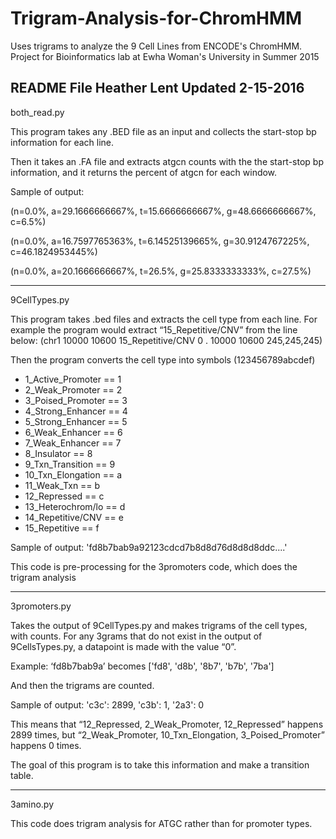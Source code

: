 # Trigram-Analysis-for-ChromHMM
Uses trigrams to analyze the 9 Cell Lines from ENCODE's ChromHMM. Project for Bioinformatics lab at Ewha Woman's University in Summer 2015

README File
Heather Lent
Updated 2-15-2016
----------------------------

both_read.py

This program takes any .BED file as an input and collects the start-stop bp information for each line.


Then it takes an .FA file and extracts atgcn counts with the the start-stop bp information, and it returns the percent of atgcn for each window.

Sample of output:

(n=0.0%, a=29.1666666667%, t=15.6666666667%, g=48.6666666667%, c=6.5%)

(n=0.0%, a=16.7597765363%, t=6.14525139665%, g=30.9124767225%, c=46.1824953445%)

(n=0.0%, a=20.1666666667%, t=26.5%, g=25.8333333333%, c=27.5%)


-------------------------------------------

9CellTypes.py


This program takes .bed files and extracts the cell type from each line. 
For example the program would extract “15_Repetitive/CNV” from the line below:
(chr1	10000	10600	15_Repetitive/CNV	0	.	10000	10600	245,245,245)

Then the program converts the cell type into symbols (123456789abcdef)

- 1_Active_Promoter == 1
- 2_Weak_Promoter == 2
- 3_Poised_Promoter == 3
- 4_Strong_Enhancer == 4
- 5_Strong_Enhancer == 5
- 6_Weak_Enhancer == 6
- 7_Weak_Enhancer == 7
- 8_Insulator == 8
- 9_Txn_Transition == 9
- 10_Txn_Elongation == a
- 11_Weak_Txn == b
- 12_Repressed == c
- 13_Heterochrom/lo == d
- 14_Repetitive/CNV == e
- 15_Repetitive == f

Sample of output: 'fd8b7bab9a92123cdcd7b8d8d76d8d8d8ddc....'

This code is pre-processing for the 3promoters code, which does the trigram analysis

-------------------------------------------

3promoters.py

Takes the output of 9CellTypes.py and makes trigrams of the cell types, with counts.
For any 3grams that do not exist in the output of 9CellsTypes.py, a datapoint is made with the value “0”.

Example:
‘fd8b7bab9a’ becomes ['fd8', 'd8b', '8b7', 'b7b', '7ba']

And then the trigrams are counted. 

Sample of output: 'c3c': 2899, 'c3b': 1, '2a3': 0

This means that “12_Repressed, 2_Weak_Promoter, 12_Repressed” happens 2899 times,
but “2_Weak_Promoter, 10_Txn_Elongation, 3_Poised_Promoter” happens 0 times. 

The goal of this program is to take this information and make a transition table. 

-------------------------------------------

3amino.py

This code does trigram analysis for ATGC rather than for promoter types. 

